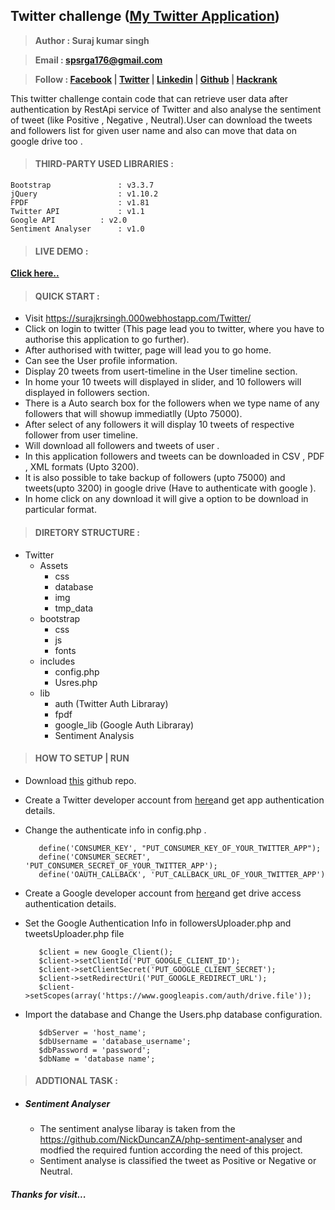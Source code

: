 ## Twitter challenge ([My Twitter Application](https://surajkrsingh.000webhostapp.com/Twitter/))
 >**Author      : Suraj kumar singh**
 
 >**Email       : spsrga176@gmail.com**
 
 >**Follow   :  [Facebook](https://www.facebook.com/SurajSingh176) | [Twitter](https://twitter.com/Suraj_Kr_Singh) | [Linkedin](https://www.linkedin.com/in/suraj-kumar-singh/) | [Github](https://github.com/5uraj/) | [Hackrank](https://www.hackerrank.com/singh_surajkumar)** 


This twitter challenge contain code that can retrieve user data after authentication by RestApi service of Twitter and also analyse the sentiment of  tweet (like Positive , Negative , Neutral).User can download the tweets and followers list for given user name and also can move that data on google drive too .

>#### THIRD-PARTY USED LIBRARIES :

	Bootstrap    			: v3.3.7
	jQuery       			: v1.10.2
	FPDF 	     			: v1.81
	Twitter API  			: v1.1 
	Google API 	 		: v2.0
	Sentiment Analyser 		: v1.0

>#### LIVE DEMO :

**[Click here..](https://surajkrsingh.000webhostapp.com/Twitter/)**
	
>#### QUICK START :

 - Visit https://surajkrsingh.000webhostapp.com/Twitter/
 - Click on login to twitter (This page lead you to twitter, where you have to authorise this application to go further).
 - After authorised with twitter, page will lead you to go home.
 - Can see the User profile information.
 - Display 20 tweets from usert-timeline in the User timeline section.
 - In home your 10 tweets will displayed in slider, and 10 followers will displayed in followers section.
 - There is a Auto search box for the followers when we type name of any followers that will showup immediatlly (Upto 75000).
 - After select of any followers it will display 10 tweets of respective follower from user timeline.
 - Will download all followers and tweets of user .
 - In this application followers and tweets can be downloaded in CSV , PDF , XML formats (Upto 3200).
 - It is also possible to take backup of followers (upto 75000) and tweets(upto 3200) in google drive (Have to authenticate with google ).
 - In home click on any download it will give a option to be download in particular format.
 
>#### DIRETORY STRUCTURE :
 
 - Twitter
	- Assets
		- css
		- database
		- img
		- tmp_data
	- bootstrap
		- css
		- js
		- fonts
	- includes
		- config.php
		- Usres.php
	- lib
		- auth (Twitter Auth Libraray)
		- fpdf
		- google_lib (Google Auth Libraray)
		- Sentiment Analysis

>#### HOW TO SETUP | RUN
   - Download [this](https://github.com/5uraj/Twitter-Challenge) github  repo.
   - Create a Twitter developer account  from [here](https://developer.twitter.com/en/apps)and get app authentication details.
   - Change the authenticate info in config.php .
   
            define('CONSUMER_KEY', "PUT_CONSUMER_KEY_OF_YOUR_TWITTER_APP");
	        define('CONSUMER_SECRET', 'PUT_CONSUMER_SECRET_OF_YOUR_TWITTER_APP');
	        define('OAUTH_CALLBACK', 'PUT_CALLBACK_URL_OF_YOUR_TWITTER_APP')
		
   - Create a Google developer account  from [here](https://console.cloud.google.com/apis/)and get drive access authentication details.
   - Set the Google Authentication Info in followersUploader.php and  tweetsUploader.php file
      	
	    	$client = new Google_Client();
	    	$client->setClientId('PUT_GOOGLE_CLIENT_ID');
	    	$client->setClientSecret('PUT_GOOGLE_CLIENT_SECRET');
	    	$client->setRedirectUri('PUT_GOOGLE_REDIRECT_URL');
	    	$client->setScopes(array('https://www.googleapis.com/auth/drive.file'));
	    
   - Import the database and Change the Users.php database configuration.
   
            $dbServer = 'host_name';
            $dbUsername = 'database_username';
            $dbPassword = 'password';
            $dbName = 'database name';
   
   	        
   
>#### ADDTIONAL TASK  :  
   - ##### Sentiment Analyser 
        - The sentiment analyse libaray is taken from the https://github.com/NickDuncanZA/php-sentiment-analyser and modfied the required funtion according the need of this project.
        - Sentiment analyse is classified the tweet as Positive or Negative or Neutral.
	

	
##### Thanks for visit...
